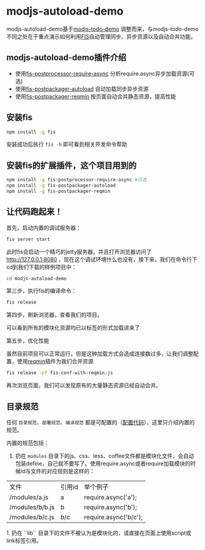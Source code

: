 modjs-autoload-demo
=====================================

modjs-autoload-demo基于[modjs-todo-demo](https://github.com/fouber/modjs-todo-demo) 调整而来，与modjs-todo-demo不同之处在于重点演示如何利用[FIS](https://github.com/fex-team/fis)自动管理同步、异步资源以及自动合并功能。

## modjs-autoload-demo插件介绍
 - 使用[fis-postprocessor-require-async](https://github.com/xiangshouding/fis-postprocessor-require-async) 分析require.async异步加载资源(可选)
 - 使用[fis-postpackager-autoload](https://github.com/hefangshi/fis-postpackager-autoload) 自动加载同步异步资源
 - 使用[fis-postpackager-reqmin](https://github.com/hefangshi/fis-postpackager-reqmin) 按页面自动合并静态资源，提高性能

## 安装fis

```bash
npm install -g fis
```

安装成功后执行 ``fis -h`` 即可看到相关开发命令帮助

## 安装fis的扩展插件，这个项目用到的

```bash
npm install -g fis-postprocessor-require-async #可选
npm install -g fis-postpackager-autoload
npm install -g fis-postpackager-reqmin
```

## 让代码跑起来！

首先，启动内置的调试服务器：

```bash
fis server start
```

此时fis会启动一个精巧的jetty服务器，并且打开浏览器访问了 http://127.0.0.1:8080 ，现在这个调试环境什么也没有，接下来，我们在命令行下cd到我们下载的样例项目中：

```bash
cd modjs-autoload-demo
```

第三步，执行fis的编译命令：

```bash
fis release
```

第四步，刷新浏览器，查看我们的项目。

可以看到所有的模块化资源均已以标签的形式加载进来了

第五步，优化性能

虽然目前项目可以正常运行，但是这种加载方式会造成连接数过多，让我们调整配置，使用[reqmin](https://github.com/hefangshi/fis-postpackager-reqmin)插件为我们合并资源

```bash
fis release -pf fis-conf-with-reqmin.js
```

再次浏览页面，我们可以发现原有的大量静态资源已经自动合并。

## 目录规范

任何 ``目录规范``、``部署规范``、``编译规范`` 都是可配置的（[配置代码](https://github.com/hefangshi/modjs-autoload-demo/blob/master/fis-conf.js)），这里只介绍内置的规范。

内置的规范包括：

1. 扔在 ``modules`` 目录下的js、css、less、coffee文件都是模块化文件，会自动包装define，自己就不要写了。使用require.async或者require加载模块的时候id与文件的对应规则是这样的：
<table>
    <tr>
        <td>文件</td>
        <td>引用id</td>
        <td>举个例子</td>
    </tr>
    <tr>
        <td>/modules/a.js</td>
        <td>a</td>
        <td>require.async('a');</td>
    </tr>
    <tr>
        <td>/modules/b/b.js</td>
        <td>b</td>
        <td>require.async('b');</td>
    </tr>
    <tr>
        <td>/modules/b/c.js</td>
        <td>b/c</td>
        <td>require.async('b/c');</td>
    </tr>
</table>
1. 扔在 ``lib`` 目录下的文件不被认为是模块化的，请直接在页面上使用script或link标签引用。
